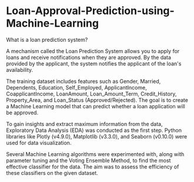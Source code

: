 # Loan-Approval-Prediction-using-Machine-Learning

 What is a loan prediction system?

 A mechanism called the Loan Prediction System allows you to apply for loans and receive notifications when they are approved. By the data provided by the applicant, the system notifies the applicant of the loan's availability.

 The training dataset includes features such as Gender, Married, Dependents, Education, Self_Employed, ApplicantIncome, CoapplicantIncome, LoanAmount, Loan_Amount_Term, Credit_History, Property_Area, and Loan_Status (Approved/Rejected). The goal is to create a Machine Learning model that can predict whether a loan application will be approved.

To gain insights and extract maximum information from the data, Exploratory Data Analysis (EDA) was conducted as the first step. Python libraries like Plotly (v4.9.0), Matplotlib (v3.3.0), and Seaborn (v0.10.0) were used for data visualization.

Several Machine Learning algorithms were experimented with, along with parameter tuning and the Voting Ensemble Method, to find the most effective classifier for the data. The aim was to assess the efficiency of these classifiers on the given dataset.
